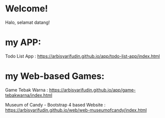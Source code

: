 # Welcome!

Halo, selamat datang!

# my APP:
Todo List App :
https://arbisyarifudin.github.io/app/todo-list-app/index.html

# my Web-based Games:
Game Tebak Warna :
https://arbisyarifudin.github.io/app/game-tebakwarna/index.html

Museum of Candy - Bootstrap 4 based Website :
https://arbisyarifudin.github.io/web/web-museumofcandy/index.html


